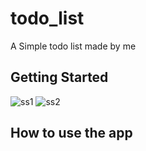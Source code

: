 # todo_list

A Simple todo list made by me

## Getting Started



![ss1](https://user-images.githubusercontent.com/27636349/99978233-9b16a500-2d9d-11eb-82d2-b8a9408ad989.jpg)
![ss2](https://user-images.githubusercontent.com/27636349/99978238-9baf3b80-2d9d-11eb-934b-6a64ed87958d.jpg)

## How to use the app
